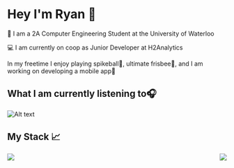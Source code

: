 # Hey I'm Ryan 👋

🏫 I am a 2A Computer Engineering Student at the University of Waterloo

💻 I am currently on coop as Junior Developer at H2Analytics

In my freetime I enjoy playing spikeball🏐, ultimate frisbee🥏, and I am working on developing a mobile app📱

## What I am currently listening to🎧
![Alt text](https://spotify-recently-played-readme.vercel.app/api?user=6mwn6200kq0mwftiy7logpgsf&count=2)

## My Stack 📈

<a href="https://github.com/anuraghazra/github-readme-stats">
  <img align="left" src="https://github-readme-stats.vercel.app/api/top-langs/?username=RyEggGit&exclude_repo=https://github.com/RyEggGit/FCC-ML&theme=dark&show_icons=true&hide_border=false&layout=compact" />
</a>
<a href="https://github.com/anuraghazra/convoychat">
  <img align="right" src="https://github-readme-streak-stats.herokuapp.com/?user=RyEggGit&theme=dark&hide_border=false" />
</a>
